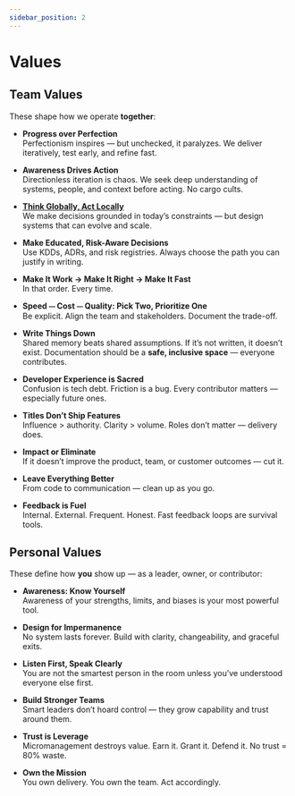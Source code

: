 ```yaml
---
sidebar_position: 2
---
```


# Values

## Team Values

These shape how we operate **together**:

- **Progress over Perfection**  
  Perfectionism inspires — but unchecked, it paralyzes. We deliver iteratively, test early, and refine fast.

- **Awareness Drives Action**  
  Directionless iteration is chaos. We seek deep understanding of systems, people, and context before acting. No cargo cults.

- **[Think Globally, Act Locally](https://en.wikipedia.org/wiki/Think_globally,_act_locally)**  
  We make decisions grounded in today’s constraints — but design systems that can evolve and scale.

- **Make Educated, Risk-Aware Decisions**  
  Use KDDs, ADRs, and risk registries. Always choose the path you can justify in writing.

- **Make It Work → Make It Right → Make It Fast**  
  In that order. Every time.

- **Speed ⏤ Cost ⏤ Quality: Pick Two, Prioritize One**  
  Be explicit. Align the team and stakeholders. Document the trade-off.

- **Write Things Down**  
  Shared memory beats shared assumptions. If it’s not written, it doesn’t exist. Documentation should be a **safe, inclusive space** — everyone contributes.

- **Developer Experience is Sacred**  
  Confusion is tech debt. Friction is a bug. Every contributor matters — especially future ones.

- **Titles Don’t Ship Features**  
  Influence > authority. Clarity > volume. Roles don’t matter — delivery does.

- **Impact or Eliminate**  
  If it doesn’t improve the product, team, or customer outcomes — cut it.

- **Leave Everything Better**  
  From code to communication — clean up as you go.

- **Feedback is Fuel**  
  Internal. External. Frequent. Honest. Fast feedback loops are survival tools.


## Personal Values

These define how **you** show up — as a leader, owner, or contributor:

- **Awareness: Know Yourself**  
  Awareness of your strengths, limits, and biases is your most powerful tool.

- **Design for Impermanence**  
  No system lasts forever. Build with clarity, changeability, and graceful exits.

- **Listen First, Speak Clearly**  
  You are not the smartest person in the room unless you’ve understood everyone else first.

- **Build Stronger Teams**  
  Smart leaders don’t hoard control — they grow capability and trust around them.

- **Trust is Leverage**  
  Micromanagement destroys value. Earn it. Grant it. Defend it. No trust = 80% waste.

- **Own the Mission**  
  You own delivery. You own the team. Act accordingly.
